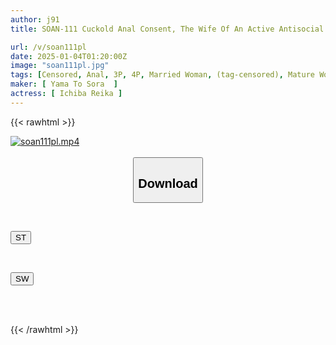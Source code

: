 ```yaml
---
author: j91
title: SOAN-111 Cuckold Anal Consent, The Wife Of An Active Antisocial Organization Leader Has Been Kept As A Two-hole Livestock Since Monday... Full-time Housewife Reika Ichiba (pseudonym)

url: /v/soan111pl
date: 2025-01-04T01:20:00Z
image: "soan111pl.jpg"
tags: [Censored, Anal, 3P, 4P, Married Woman, (tag-censored), Mature Woman	]
maker: [ Yama To Sora  ]
actress: [ Ichiba Reika ]
---
```



{{< rawhtml >}}

<div class="video" data-videoid="qyM7gdJ4m9TzvYA">
    <a href="javascript:;">
        <img src="/v/soan111pl/soan111pl.jpg" width="WIDTH" height="HEIGHT" alt="soan111pl.mp4" loading="lazy">
    </a>
</div>

<script type="text/javascript" src="https://j91.asia/asset/on-demand-st.js"></script>

<br>
  <link rel="stylesheet" href="https://j91.asia/asset/bs5.css">
  
  <center>
  <button class="btn btn-primary" type="button" data-bs-toggle="collapse" data-bs-target=".multi-collapse" aria-expanded="false" aria-controls="multiCollapseExample1 multiCollapseExample2"><h2>Download</h2></button></center>
</p>
<div class="row">
  <div class="col">
    <div class="collapse multi-collapse" id="multiCollapseExample1">
      <div class="card card-body">
	      	      <br>
<div class="buttons">  
<p><a href="/v/soan111pl/st.html" target="_blank"><button class="btn-hover color-3"><i class="fa fa-download"></i> ST</button></a></p></div>
    </div>
  </div>
</div>
  <div class="col">
    <div class="collapse multi-collapse" id="multiCollapseExample2">
      <div class="card card-body">
	      <br>
<div class="buttons">
<p><a href="/v/soan111pl/sw.html" target="_blank"><button class="btn-hover color-2"><i class="fa fa-download"></i> SW</button></a></p></div>
<br><br>
      </div>
    </div>
  </div>
</div>

{{< /rawhtml >}}